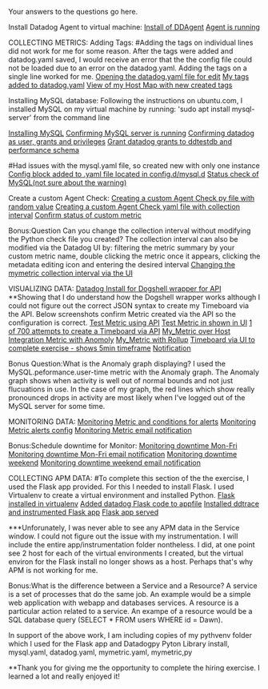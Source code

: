 Your answers to the questions go here.

Install Datadog Agent to virtual machine:
[Install of DDAgent](screenshots/agentInstall/installddagent)
[Agent is running](screenshots/agentInstall/agentinstallcomplete)



COLLECTING METRICS:
  Adding Tags:
  #Adding the tags on individual lines did not work for me for some reason. After the tags were added and datadog.yaml saved, I would receive an error that the the config file could not be loaded due to an error on the datadog.yaml. Adding the tags on a single line worked for me.
  [Opening the datadog.yaml file for edit](screenshots/collectingMetrics/opendatadogyaml)
  [My tags added to datadog.yaml](screenshots/collectingMetrics/tags)
  [View of my Host Map with new created tags](screenshots/collectingMetrics/hostmapwithtags)

  Installing MySQL database:
  Following the instructions on ubuntu.com, I installed MySQL on my virtual machine by running: 'sudo apt install mysql-server' from the command line

[Installing MySQL](screenshots/collectingMetrics/mysqlinstall)
  [Confirming MySQL server is running](screenshots/collectingMetrics/confirmmysql)
  [Confirming datadog as user, grants and privileges](screenshots/collectingMetrics/mysqlconfirmuser)
  [Grant datadog grants to ddtestdb and performance schema](screenshots/collectingMetrics/mysqlgrants)


#Had issues with the mysql.yaml file, so created new with only one instance  
[Config block added to .yaml file located in config.d/mysql.d](screenshots/collectingMetrics/mysqlyaml)
[Status check of MySQL(not sure about the warning)](screenshots/collectingMetrics/mysqlstatuscheck)



  Create a custom Agent Check:
[Creating a custom Agent Check py file with random value](screenshots/collectingMetrics/mymetricconf)
[Creating a custom Agent Check yaml file with collection interval](screenshots/collectingMetrics/mincollectioninterval45)
[Confirm status of custom metric](screenshots/collectingMetrics/mymetriccheck)

  Bonus:Question Can you change the collection interval without modifying the Python check file you created?
    The collection interval can also be modified via the Datadog UI by:
      filtering the metric summary by your custom metric name, double clicking the metric once it appears,
      clicking the metadata editing icon and entering the desired interval
[Changing the mymetric collection interval via the UI](screenshots/collectingMetrics/metricviaUI)




VISUALIZING DATA:
[Datadog Install for Dogshell wrapper for API](screenshots/visualizingData/datadoginstall)
**Showing that I do understand how the Dogshell wrapper works although I could not figure out the correct JSON syntax to create my Timeboard via the API. Below screenshots confirm Metric created via the API so the configuration is correct.
[Test Metric using API](screenshots/visualizingData/testmetric)
[Test Metric in shown in UI](screenshots/visualizingData/testmetricUI)
[1 of 700 attempts to create a Timeboard via API](screenshots/visualizingData/timeboardviaAPI)
[My_Metric over Host](screenshots/visualizingData/mymetricoverhost)
[Integration Metric with Anomoly](screenshots/visualizingData/anomaly)
[My_Metric with Rollup](screenshots/visualizingData/rollup)
[Timeboard via UI to complete exercise - shows 5min timeframe](screenshots/visualizingData/timeboard)
[Notification](screenshots/visualizingData/notification)

Bonus Question:What is the Anomaly graph displaying?
I used the MySQL.peformance.user-time metric with the Anomaly graph. The Anomaly graph shows when activity is well out of normal bounds and not just flucuations in use. In the case of my graph, the red lines which show really pronounced drops in activity are most likely when I've logged out of the MySQL server for some time.



MONITORING DATA:
[Monitoring Metric and conditions for alerts](screenshots/monitoringData/monitoringmetric)
[Monitoring Metric alerts config](screenshots/monitoringData/monitoringalerts)
[Monitoring Metric email notification](screenshots/monitoringData/emailmonitortrigger)


Bonus:Schedule downtime for Monitor:
[Monitoring downtime Mon-Fri](screenshots/monitoringData/downtimeweekday)
[Monitoring downtime Mon-Fri email notification](screenshots/monitoringData/emaildowntimeweekday)
[Monitoring downtime weekend](screenshots/monitoringData/downtimeweekend)
[Monitoring downtime weekend email notification](screenshots/monitoringData/emaildowntimeweekend)



COLLECTING APM DATA:
  #To complete this section of the the exercise, I used the Flask app provided. For this I needed to install Flask. I used Virtualenv to create a virtual environment and installed Python.
[Flask installed in virtualenv](screenshots/collectingAPMData/flaskinstall)
[Added datadog Flask code to appfile](screenshots/collectingAPMData/flaskapp)
[Installed ddtrace and instrumented Flask app](screenshots/collectingAPMData/ddtraceinstall)
[Flask app served](screenshots/collectingAPMData/flaskapprunning)

***Unforunately, I was never able to see any APM data in the Service window. I could not figure out the issue with my instrumentation. I will include the entire app/instrumentation folder nontheless. I did, at one point see 2 host for each of the virtual environments I created, but the virtual environ for the Flask install no longer shows as a host. Perhaps that's why APM is not working for me.

Bonus:What is the difference between a Service and a Resource?
A service is a set of processes that do the same job. An example would be a simple web application with webapp and databases services.
A resource is a particular action related to a service. An exampe of a resource would be a SQL database query (SELECT * FROM users WHERE id = Dawn). 

In support of the above work, I am including copies of my pythvenv folder which I used for the Flask app and Datadogpy Pyton Library install, mysql.yaml, datadog.yaml, mymetric.yaml, mymetric,py


**Thank you for giving me the opportunity to complete the hiring exercise. I learned a lot and really enjoyed it!